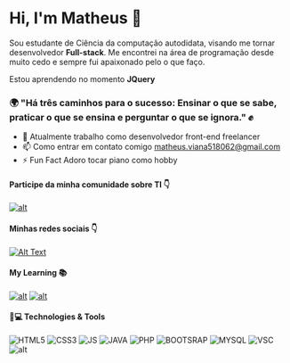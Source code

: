 # Hi, I'm Matheus 👋

Sou estudante de Ciência da computação autodidata, visando me tornar desenvolvedor **Full-stack**. Me encontrei na área de programação desde muito cedo e sempre fui apaixonado pelo o que faço.

Estou aprendendo no momento **JQuery**

### :earth_africa: "Há três caminhos para o sucesso: Ensinar o que se sabe, praticar o que se ensina e perguntar o que se ignora." :fist:

- 🔭 Atualmente trabalho como desenvolvedor front-end freelancer
- 📫 Como entrar em contato comigo matheus.viana518062@gmail.com
- ⚡ Fun Fact Adoro tocar piano como hobby

#### Participe da minha comunidade sobre TI 👇
[![alt](https://img.shields.io/badge/Reddit-FF4500?style=for-the-badge&logo=reddit&logoColor=white)](https://www.reddit.com/r/TecnologiaInformacao/)

#### Minhas redes sociais 👇

[![Alt Text](https://img.shields.io/badge/LinkedIn-0077B5?style=for-the-badge&logo=linkedin&logoColor=white)](https://www.linkedin.com/in/matheus-viana-844355205)

#### My Learning :books:

[![alt](https://img.shields.io/badge/Udemy-EC5252?style=for-the-badge&logo=Udemy&logoColor=white)](https://www.udemy.com/user/matheus-viana-12/)
[![alt](https://img.shields.io/badge/Codewars-B1361E?style=for-the-badge&logo=Codewars&logoColor=white)](https://www.codewars.com/users/vianaV19/stats)

#### 🚀💻 Technologies & Tools

![HTML5](https://img.shields.io/badge/HTML5-E34F26?style=for-the-badge&logo=html5&logoColor=white) ![CSS3](https://img.shields.io/badge/CSS3-1572B6?style=for-the-badge&logo=css3&logoColor=white) ![JS](https://img.shields.io/badge/JavaScript-323330?style=for-the-badge&logo=javascript&logoColor=F7DF1E) ![JAVA](https://img.shields.io/badge/Java-ED8B00?style=for-the-badge&logo=java&logoColor=white) ![PHP](https://img.shields.io/badge/PHP-777BB4?style=for-the-badge&logo=php&logoColor=white) ![BOOTSRAP](https://img.shields.io/badge/Bootstrap-563D7C?style=for-the-badge&logo=bootstrap&logoColor=white) ![MYSQL](https://img.shields.io/badge/MySQL-005C84?style=for-the-badge&logo=mysql&logoColor=white) ![VSC](https://img.shields.io/badge/Visual_Studio_Code-0078D4?style=for-the-badge&logo=visual%20studio%20code&logoColor=white) ![alt](https://img.shields.io/badge/json-5E5C5C?style=for-the-badge&logo=json&logoColor=white)
<!--
**vianaV19/vianaV19** is a ✨ _special_ ✨ repository because its `README.md` (this file) appears on your GitHub profile.

Here are some ideas to get you started:

- 🔭 I’m currently working on ...
- 🌱 I’m currently learning ...
- 👯 I’m looking to collaborate on ...
- 🤔 I’m looking for help with ...
- 💬 Ask me about ...
- 📫 How to reach me: ...
- 😄 Pronouns: ...
- ⚡ Fun fact: ...
-->
